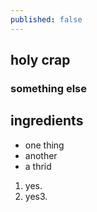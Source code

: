 ```yaml
---
published: false
---
```

## holy crap

### something else

## ingredients
- one thing
- another
- a thrid

1. yes.
2. yes3.
